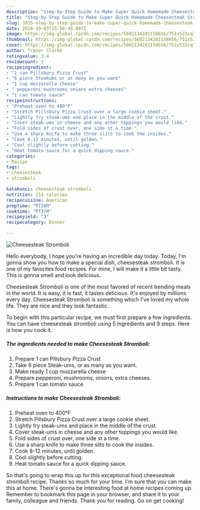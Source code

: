 ```yaml
---
description: "Step-by-Step Guide to Make Super Quick Homemade Cheesesteak Stromboli"
title: "Step-by-Step Guide to Make Super Quick Homemade Cheesesteak Stromboli"
slug: 3035-step-by-step-guide-to-make-super-quick-homemade-cheesesteak-stromboli
date: 2020-10-03T15:50:40.097Z
image: https://img-global.cpcdn.com/recipes/5602134281158656/751x532cq70/cheesesteak-stromboli-recipe-main-photo.jpg
thumbnail: https://img-global.cpcdn.com/recipes/5602134281158656/751x532cq70/cheesesteak-stromboli-recipe-main-photo.jpg
cover: https://img-global.cpcdn.com/recipes/5602134281158656/751x532cq70/cheesesteak-stromboli-recipe-main-photo.jpg
author: Trevor Clarke
ratingvalue: 3.4
reviewcount: 3
recipeingredient:
- "1 can Pillsbury Pizza Crust"
- "6 piece Steakums or as many as you want"
- "1 cup mozzarella cheese"
- " pepperoni mushrooms onions extra cheeses"
- "1 can tomato sauce"
recipeinstructions:
- "Preheat oven to 400°F"
- "Stretch Pillsbury Pizza Crust over a large cookie sheet."
- "Lightly fry steak-ums and place in the middle of the crust."
- "Cover steak-ums in cheese and any other toppings you would like."
- "Fold sides of crust over, one side st a time."
- "Use a sharp knife to make three slits to cook the insides."
- "Cook 8-12 minutes, until golden."
- "Cool slightly before cutting."
- "Heat tomato sauce for a quick dipping sauce."
categories:
- Recipe
tags:
- cheesesteak
- stromboli

katakunci: cheesesteak stromboli 
nutrition: 214 calories
recipecuisine: American
preptime: "PT28M"
cooktime: "PT37M"
recipeyield: "3"
recipecategory: Dinner

---
```



![Cheesesteak Stromboli](https://img-global.cpcdn.com/recipes/5602134281158656/751x532cq70/cheesesteak-stromboli-recipe-main-photo.jpg)

Hello everybody, I hope you're having an incredible day today. Today, I'm gonna show you how to make a special dish, cheesesteak stromboli. It is one of my favorites food recipes. For mine, I will make it a little bit tasty. This is gonna smell and look delicious.

Cheesesteak Stromboli is one of the most favored of recent trending meals in the world. It is easy, it is fast, it tastes delicious. It's enjoyed by millions every day. Cheesesteak Stromboli is something which I've loved my whole life. They are nice and they look fantastic.




To begin with this particular recipe, we must first prepare a few ingredients. You can have cheesesteak stromboli using 5 ingredients and 9 steps. Here is how you cook it.

<!--inarticleads1-->

##### The ingredients needed to make Cheesesteak Stromboli:

1. Prepare 1 can Pillsbury Pizza Crust
1. Take 6 piece Steak-ums, or as many as you want.
1. Make ready 1 cup mozzarella cheese
1. Prepare  pepperoni, mushrooms, onions, extra cheeses.
1. Prepare 1 can tomato sauce




<!--inarticleads2-->

##### Instructions to make Cheesesteak Stromboli:

1. Preheat oven to 400°F
1. Stretch Pillsbury Pizza Crust over a large cookie sheet.
1. Lightly fry steak-ums and place in the middle of the crust.
1. Cover steak-ums in cheese and any other toppings you would like.
1. Fold sides of crust over, one side st a time.
1. Use a sharp knife to make three slits to cook the insides.
1. Cook 8-12 minutes, until golden.
1. Cool slightly before cutting.
1. Heat tomato sauce for a quick dipping sauce.




So that's going to wrap this up for this exceptional food cheesesteak stromboli recipe. Thanks so much for your time. I'm sure that you can make this at home. There's gonna be interesting food at home recipes coming up. Remember to bookmark this page in your browser, and share it to your family, colleague and friends. Thank you for reading. Go on get cooking!
